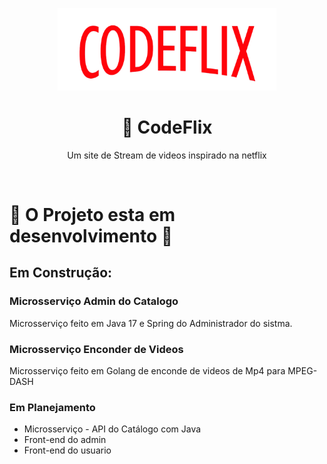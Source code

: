 <center>
  <p align="center">
    <img src="./doc/images/codeflix-logo.png"  width="350" />
  </p>  
   <h1 align="center">🚀 CodeFlix</h1>
    <p align="center">
      Um site de Stream de videos inspirado na netflix<br/>
   </p>
</center>
<br />

#  🚧 O Projeto esta em desenvolvimento  🚧
## Em Construção:
 ### Microsserviço Admin do Catalogo
  Microsserviço feito em Java 17 e Spring do Administrador do sistma.

 ### Microsserviço Enconder de Videos
  Microsserviço feito em Golang de enconde de videos de Mp4 para MPEG-DASH
  
### Em Planejamento
 * Microsserviço - API do Catálogo com Java
 * Front-end do admin 
 * Front-end do usuario
